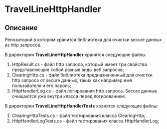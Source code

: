 # TravelLineHttpHandler
## Описание
Репозиторий в котором хранится библиотека для очистки secure данных из http запросов. 

В директории **TravelLineHttpHandler** хранятся следующие файлы:

1. HttpResult.cs - файл http запроса, который имеет три свойства представляющие собой разные виды веб запросов;
2. ClearingHttp.cs - файл библиотека предназначенный для очистки http запроса от secure данных, таких как например имя пользователя и его пароль;
3. HttpHandlerLog.cs - файл логирования http запроса. Secure данные очищаются уже внутри класса перед логированием.

В директории **TravelLineHttpHandlerTests** хранятся следующие файлы:

1. ClearingHttpTests.cs - файл тестирования класса ClearingHttp;
2. HttpHandlerLogTests.cs - файл тестирования класса HttpHandlerLog;
